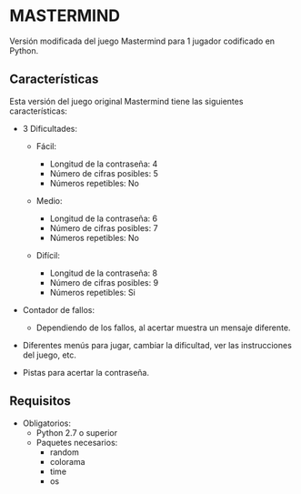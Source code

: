 # MASTERMIND
Versión modificada del juego Mastermind para 1 jugador codificado en Python.


## Características
Esta versión del juego original Mastermind tiene las siguientes características:

- 3 Dificultades:

	- Fácil:
		* Longitud de la contraseña: 4
		* Número de cifras posibles: 5
		* Números repetibles: No

	- Medio:
		* Longitud de la contraseña: 6
		* Número de cifras posibles: 7
		* Números repetibles: No

	- Difícil:
		* Longitud de la contraseña: 8
		* Número de cifras posibles: 9
		* Números repetibles: Si

- Contador de fallos:
	
	- Dependiendo de los fallos, al acertar muestra un mensaje diferente.

- Diferentes menús para jugar, cambiar la dificultad, ver las instrucciones del juego, etc.

- Pistas para acertar la contraseña.

## Requisitos
- Obligatorios:
	- Python 2.7 o superior
	- Paquetes necesarios:
		* random
		* colorama
		* time
		* os

